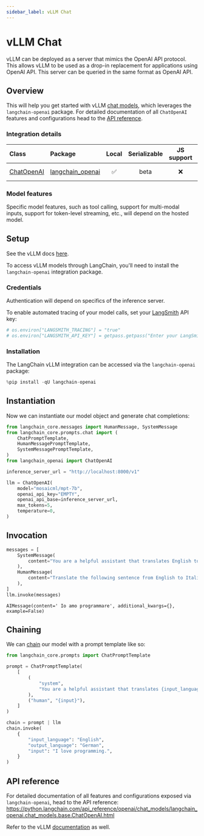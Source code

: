 ```yaml
---
sidebar_label: vLLM Chat
---
```


# vLLM Chat

vLLM can be deployed as a server that mimics the OpenAI API protocol. This allows vLLM to be used as a drop-in replacement for applications using OpenAI API. This server can be queried in the same format as OpenAI API.

## Overview
This will help you get started with vLLM [chat models](/oss/concepts/chat_models), which leverages the `langchain-openai` package. For detailed documentation of all `ChatOpenAI` features and configurations head to the [API reference](https://python.langchain.com/api_reference/openai/chat_models/langchain_openai.chat_models.base.ChatOpenAI.html).

### Integration details

| Class | Package | Local | Serializable | JS support | Package downloads | Package latest |
| :--- | :--- | :---: | :---: |  :---: | :---: | :---: |
| [ChatOpenAI](https://python.langchain.com/api_reference/openai/chat_models/langchain_openai.chat_models.base.ChatOpenAI.html) | [langchain_openai](https://python.langchain.com/api_reference/openai/) | ✅ | beta | ❌ | ![PyPI - Downloads](https://img.shields.io/pypi/dm/langchain_openai?style=flat-square&label=%20) | ![PyPI - Version](https://img.shields.io/pypi/v/langchain_openai?style=flat-square&label=%20) |

### Model features
Specific model features, such as tool calling, support for multi-modal inputs, support for token-level streaming, etc., will depend on the hosted model.

## Setup

See the vLLM docs [here](https://docs.vllm.ai/en/latest/).

To access vLLM models through LangChain, you'll need to install the `langchain-openai` integration package.

### Credentials

Authentication will depend on specifics of the inference server.

To enable automated tracing of your model calls, set your [LangSmith](https://docs.smith.langchain.com/) API key:


```python
# os.environ["LANGSMITH_TRACING"] = "true"
# os.environ["LANGSMITH_API_KEY"] = getpass.getpass("Enter your LangSmith API key: ")
```

### Installation

The LangChain vLLM integration can be accessed via the `langchain-openai` package:


```python
%pip install -qU langchain-openai
```

## Instantiation

Now we can instantiate our model object and generate chat completions:


```python
from langchain_core.messages import HumanMessage, SystemMessage
from langchain_core.prompts.chat import (
    ChatPromptTemplate,
    HumanMessagePromptTemplate,
    SystemMessagePromptTemplate,
)
from langchain_openai import ChatOpenAI
```


```python
inference_server_url = "http://localhost:8000/v1"

llm = ChatOpenAI(
    model="mosaicml/mpt-7b",
    openai_api_key="EMPTY",
    openai_api_base=inference_server_url,
    max_tokens=5,
    temperature=0,
)
```

## Invocation


```python
messages = [
    SystemMessage(
        content="You are a helpful assistant that translates English to Italian."
    ),
    HumanMessage(
        content="Translate the following sentence from English to Italian: I love programming."
    ),
]
llm.invoke(messages)
```



```output
AIMessage(content=' Io amo programmare', additional_kwargs={}, example=False)
```


## Chaining

We can [chain](/oss/how-to/sequence/) our model with a prompt template like so:


```python
from langchain_core.prompts import ChatPromptTemplate

prompt = ChatPromptTemplate(
    [
        (
            "system",
            "You are a helpful assistant that translates {input_language} to {output_language}.",
        ),
        ("human", "{input}"),
    ]
)

chain = prompt | llm
chain.invoke(
    {
        "input_language": "English",
        "output_language": "German",
        "input": "I love programming.",
    }
)
```

## API reference

For detailed documentation of all features and configurations exposed via `langchain-openai`, head to the API reference: https://python.langchain.com/api_reference/openai/chat_models/langchain_openai.chat_models.base.ChatOpenAI.html

Refer to the vLLM [documentation](https://docs.vllm.ai/en/latest/) as well.
